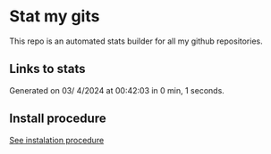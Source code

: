 # Stat my gits

This repo is an automated stats builder for all my github repositories.

## Links to stats


Generated on 03/ 4/2024 at 00:42:03 in 0 min, 1 seconds.

## Install procedure

[See instalation procedure](./src/install.md)
